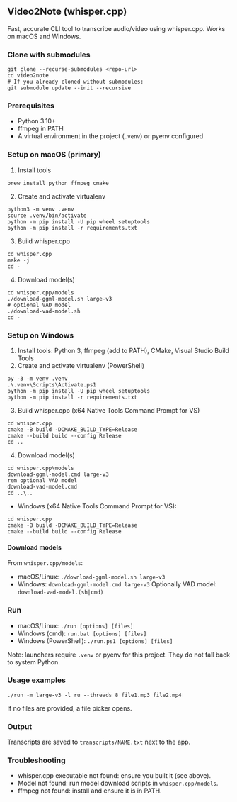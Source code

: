 ## Video2Note (whisper.cpp)

Fast, accurate CLI tool to transcribe audio/video using whisper.cpp. Works on macOS and Windows.

### Clone with submodules
```
git clone --recurse-submodules <repo-url>
cd video2note
# If you already cloned without submodules:
git submodule update --init --recursive
```

### Prerequisites
- Python 3.10+
- ffmpeg in PATH
- A virtual environment in the project (`.venv`) or pyenv configured

### Setup on macOS (primary)
1) Install tools
```
brew install python ffmpeg cmake
```
2) Create and activate virtualenv
```
python3 -m venv .venv
source .venv/bin/activate
python -m pip install -U pip wheel setuptools
python -m pip install -r requirements.txt
```
3) Build whisper.cpp
```
cd whisper.cpp
make -j
cd -
```
4) Download model(s)
```
cd whisper.cpp/models
./download-ggml-model.sh large-v3
# optional VAD model
./download-vad-model.sh
cd -
```

### Setup on Windows
1) Install tools: Python 3, ffmpeg (add to PATH), CMake, Visual Studio Build Tools
2) Create and activate virtualenv (PowerShell)
```
py -3 -m venv .venv
.\.venv\Scripts\Activate.ps1
python -m pip install -U pip wheel setuptools
python -m pip install -r requirements.txt
```
3) Build whisper.cpp (x64 Native Tools Command Prompt for VS)
```
cd whisper.cpp
cmake -B build -DCMAKE_BUILD_TYPE=Release
cmake --build build --config Release
cd ..
```
4) Download model(s)
```
cd whisper.cpp\models
download-ggml-model.cmd large-v3
rem optional VAD model
download-vad-model.cmd
cd ..\..
```
- Windows (x64 Native Tools Command Prompt for VS):
```
cd whisper.cpp
cmake -B build -DCMAKE_BUILD_TYPE=Release
cmake --build build --config Release
```

#### Download models
From `whisper.cpp/models`:
- macOS/Linux: `./download-ggml-model.sh large-v3`
- Windows: `download-ggml-model.cmd large-v3`
Optionally VAD model: `download-vad-model.(sh|cmd)`

### Run
- macOS/Linux: `./run [options] [files]`
- Windows (cmd): `run.bat [options] [files]`
- Windows (PowerShell): `./run.ps1 [options] [files]`

Note: launchers require `.venv` or pyenv for this project. They do not fall back to system Python.

### Usage examples
```
./run -m large-v3 -l ru --threads 8 file1.mp3 file2.mp4
```
If no files are provided, a file picker opens.

### Output
Transcripts are saved to `transcripts/NAME.txt` next to the app.

### Troubleshooting
- whisper.cpp executable not found: ensure you built it (see above).
- Model not found: run model download scripts in `whisper.cpp/models`.
- ffmpeg not found: install and ensure it is in PATH.



